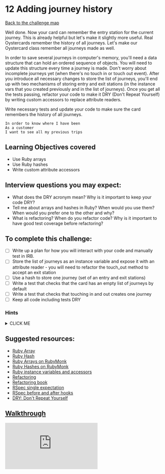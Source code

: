# 12 Adding journey history

[Back to the challenge map](README.md)

Well done. Now your card can remember the entry station for the current journey. This is already helpful but let's make it slightly more useful. Real Oystercards remember the history of all journeys. Let's make our Oystercard class remember all journeys made as well.

In order to save several journeys in computer's memory, you'll need a data structure that can hold an ordered sequence of objects. You will need to update this structure every time a journey is made. Don't worry about incomplete journeys yet (when there's no touch in or touch out event). After you introduce all necessary changes to store the list of journeys, you'll end up with two mechanisms of storing entry and exit stations (in the instance vars that you created previously and in the list of journeys). Once you get all the tests passing, refactor your code to make it DRY (Don't Repeat Yourself) by writing custom accessors to replace attribute readers.

Write necessary tests and update your code to make sure the card remembers the history of all journeys.

```
In order to know where I have been
As a customer
I want to see all my previous trips
```

## Learning Objectives covered
- Use Ruby arrays
- Use Ruby hashes
- Write custom attribute accessors

## Interview questions you may expect:
- What does the DRY acronym mean? Why is it important to keep your code DRY?
- Tell me about arrays and hashes in Ruby? When would you use them? When would you prefer one to the other and why?
- What is refactoring? When do you refactor code? Why is it important to have good test coverage before refactoring?

## To complete this challenge:
- [ ] Write up a plan for how you will interact with your code and manually test in IRB.
- [ ] Store the list of journeys as an instance variable and expose it with an attribute reader - you will need to refactor the touch_out method to accept an exit station
- [ ] Use a hash to store one journey (set of an entry and exit stations)
- [ ] Write a test that checks that the card has an empty list of journeys by default
- [ ] Write a test that checks that touching in and out creates one journey
- [ ] Keep all code including tests DRY

### Hints
<details><summary>CLICK ME</summary>
  <ul>
    <li>Once again, you're likely to break a number of your tests in the course of completing this challenge.  When this happens, take the same approach as before; read the error messages and fix one at a time</li>
    <li>The first step in completing this challenge will be to make your `touch_out` method take an exit station. Write the test and implement this behaviour.</li>
    <li>Next, you'll need to set up an instance variable to hold a list of journeys. Test drive setting up this storage, and then adding journeys to it on touch out. Use a hash which stores the entry and exit stations to represent each journey.</li>
    <li>Depending on how you have implemented this feature, you'll probably have some refactoring to do. For example, your `touch_out` method may have more than one responsibility. Could you extract some of it's behaviour to a private method?</li>
  </ul>
</details>

## Suggested resources:
- [Ruby Array](http://ruby-doc.org/core-2.2.2/Array.html)
- [Ruby Hash](http://ruby-doc.org/core-2.2.2/Hash.html)
- [Ruby Arrays on RubyMonk](https://rubymonk.com/learning/books/1-ruby-primer/chapters/1-arrays/lessons/2-arrays-introduction)
- [Ruby Hashes on RubyMonk](https://rubymonk.com/learning/books/1-ruby-primer/chapters/10-hashes-in-ruby/lessons/46-introduction-to-ruby-hashes)
- [Ruby instance variables and accessors](https://rubymonk.com/learning/books/4-ruby-primer-ascent/chapters/45-more-classes/lessons/110-instance-variables)
- [Refactoring](https://en.wikipedia.org/wiki/Code_refactoring)
- [Refactoring book](http://refactoring.com/)
- [RSpec single expectation](http://betterspecs.org/#single)
- [RSpec before and after hooks](https://www.relishapp.com/rspec/rspec-core/v/2-0/docs/hooks/before-and-after-hooks)
- [DRY: Don't Repeat Yourself](https://en.wikipedia.org/wiki/Don%27t_repeat_yourself)

## [Walkthrough](walkthroughs/12_journey_history.md)


![Tracking pixel](https://githubanalytics.herokuapp.com/course/oystercard/12_journey_history.md)
